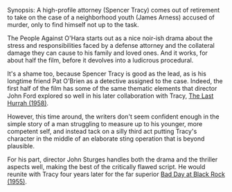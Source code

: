 Synopsis: A high-profile attorney (Spencer Tracy) comes out of retirement to take on the case of a neighborhood youth (James Arness) accused of murder, only to find himself not up to the task.

The People Against O'Hara starts out as a nice noir-ish drama about the stress and responsibilities faced by a defense attorney and the collateral damage they can cause to his family and loved ones. And it works, for about half the film, before it devolves into a ludicrous procedural.

It's a shame too, because Spencer Tracy is good as the lead, as is his longtime friend Pat O'Brien as a detective assigned to the case. Indeed, the first half of the film has some of the same thematic elements that director John Ford explored so well in his later collaboration with Tracy, <a href="/browse/reviews/the-last-hurrah-1958/">The Last Hurrah (1958)</a>. 

However, this time around, the writers don't seem confident enough in the simple story of a man struggling to measure up to his younger, more competent self, and instead tack on a silly third act putting Tracy's character in the middle of an elaborate sting operation that is beyond plausible. 

For his part, director John Sturges handles both the drama and the thriller aspects well, making the best of the critically flawed script. He would reunite with Tracy four years later for the far superior <a href="/browse/reviews/bad-day-at-black-rock-1955/">Bad Day at Black Rock (1955)</a>.

